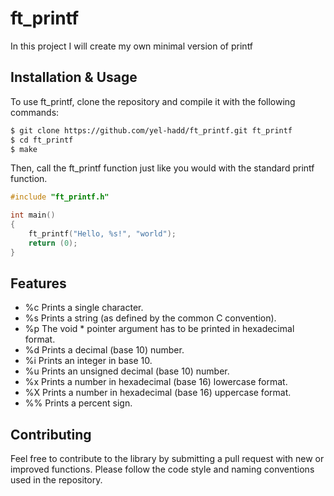 # ft_printf
In this project I will create my own minimal version of printf

## Installation & Usage
To use ft_printf, clone the repository and compile it with the following commands:
```bash
$ git clone https://github.com/yel-hadd/ft_printf.git ft_printf
$ cd ft_printf
$ make
```
Then, call the ft_printf function just like you would with the standard printf function.
```c
#include "ft_printf.h"

int main()
{
    ft_printf("Hello, %s!", "world");
    return (0);
}
```
## Features
* %c Prints a single character.
* %s Prints a string (as defined by the common C convention).
* %p The void * pointer argument has to be printed in hexadecimal format.
* %d Prints a decimal (base 10) number.
* %i Prints an integer in base 10.
* %u Prints an unsigned decimal (base 10) number.
* %x Prints a number in hexadecimal (base 16) lowercase format.
* %X Prints a number in hexadecimal (base 16) uppercase format.
* %% Prints a percent sign.
## Contributing
Feel free to contribute to the library by submitting a pull request with new or improved functions. Please follow the code style and naming conventions used in the repository.
